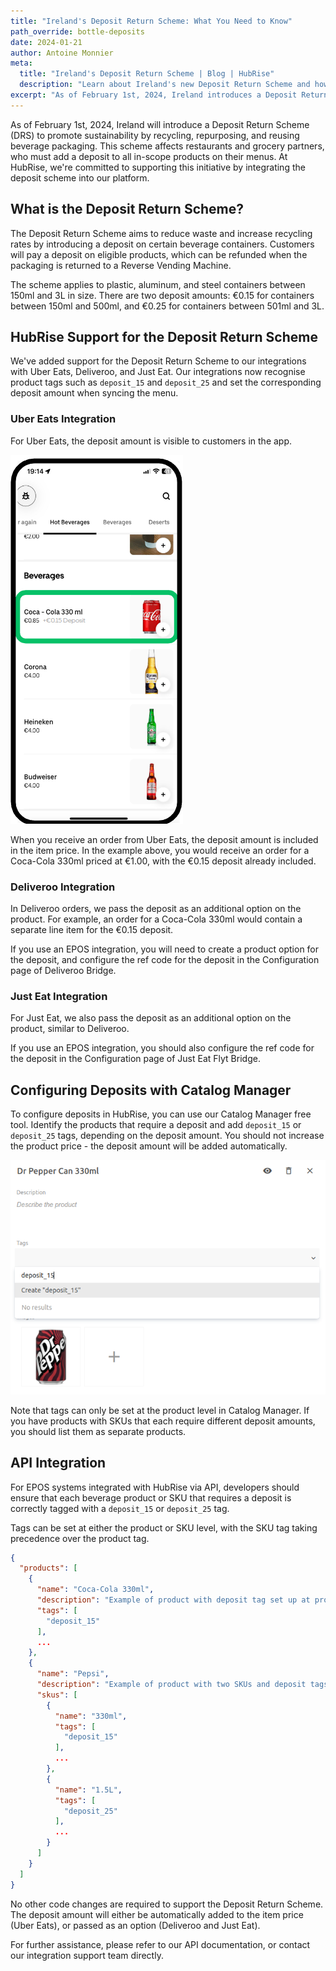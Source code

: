 ```yaml
---
title: "Ireland's Deposit Return Scheme: What You Need to Know"
path_override: bottle-deposits
date: 2024-01-21
author: Antoine Monnier
meta:
  title: "Ireland's Deposit Return Scheme | Blog | HubRise"
  description: "Learn about Ireland's new Deposit Return Scheme and how HubRise supports it with integrations for Uber Eats, Deliveroo, and Just Eat."
excerpt: "As of February 1st, 2024, Ireland introduces a Deposit Return Scheme (DRS) to promote sustainability by recycling beverage packaging. Learn how HubRise supports this initiative with its integrations to Uber Eats, Deliveroo, and Just Eat."
---
```


[//]: # "Photo credits: Pixabay - https://pixabay.com/photos/soda-cola-pepsi-drink-ice-can-4531147/"

As of February 1st, 2024, Ireland will introduce a Deposit Return Scheme (DRS) to promote sustainability by recycling, repurposing, and reusing beverage packaging. This scheme affects restaurants and grocery partners, who must add a deposit to all in-scope products on their menus. At HubRise, we're committed to supporting this initiative by integrating the deposit scheme into our platform.

## What is the Deposit Return Scheme?

The Deposit Return Scheme aims to reduce waste and increase recycling rates by introducing a deposit on certain beverage containers. Customers will pay a deposit on eligible products, which can be refunded when the packaging is returned to a Reverse Vending Machine.

The scheme applies to plastic, aluminum, and steel containers between 150ml and 3L in size. There are two deposit amounts: €0.15 for containers between 150ml and 500ml, and €0.25 for containers between 501ml and 3L.

## HubRise Support for the Deposit Return Scheme

We've added support for the Deposit Return Scheme to our integrations with Uber Eats, Deliveroo, and Just Eat. Our integrations now recognise product tags such as `deposit_15` and `deposit_25` and set the corresponding deposit amount when syncing the menu.

### Uber Eats Integration

For Uber Eats, the deposit amount is visible to customers in the app.

![Uber Eats Deposit Scheme](./002-uber-eats-drs-deposit.png)

When you receive an order from Uber Eats, the deposit amount is included in the item price. In the example above, you would receive an order for a Coca-Cola 330ml priced at €1.00, with the €0.15 deposit already included.

### Deliveroo Integration

In Deliveroo orders, we pass the deposit as an additional option on the product. For example, an order for a Coca-Cola 330ml would contain a separate line item for the €0.15 deposit.

If you use an EPOS integration, you will need to create a product option for the deposit, and configure the ref code for the deposit in the Configuration page of Deliveroo Bridge.

[//]: # "![Deliveroo Deposit Scheme](deliveroo_deposit_scheme.png)"

### Just Eat Integration

For Just Eat, we also pass the deposit as an additional option on the product, similar to Deliveroo.

If you use an EPOS integration, you should also configure the ref code for the deposit in the Configuration page of Just Eat Flyt Bridge.

## Configuring Deposits with Catalog Manager

To configure deposits in HubRise, you can use our Catalog Manager free tool. Identify the products that require a deposit and add `deposit_15` or `deposit_25` tags, depending on the deposit amount. You should not increase the product price - the deposit amount will be added automatically.

![Catalog Manager Deposit Tags](./001-catalog-manager-deposit-tags.png)

Note that tags can only be set at the product level in Catalog Manager. If you have products with SKUs that each require different deposit amounts, you should list them as separate products.

## API Integration

For EPOS systems integrated with HubRise via API, developers should ensure that each beverage product or SKU that requires a deposit is correctly tagged with a `deposit_15` or `deposit_25` tag.

Tags can be set at either the product or SKU level, with the SKU tag taking precedence over the product tag.

```json
{
  "products": [
    {
      "name": "Coca-Cola 330ml",
      "description": "Example of product with deposit tag set up at product level",
      "tags": [
        "deposit_15"
      ],
      ...
    },
    {
      "name": "Pepsi",
      "description": "Example of product with two SKUs and deposit tags set up at SKU level",
      "skus": [
        {
          "name": "330ml",
          "tags": [
            "deposit_15"
          ],
          ...
        },
        {
          "name": "1.5L",
          "tags": [
            "deposit_25"
          ],
          ...
        }
      ]
    }
  ]
}
```

No other code changes are required to support the Deposit Return Scheme. The deposit amount will either be automatically added to the item price (Uber Eats), or passed as an option (Deliveroo and Just Eat).

For further assistance, please refer to our API documentation, or contact our integration support team directly.
